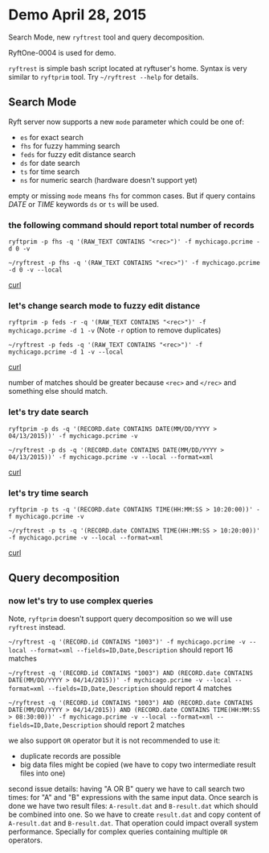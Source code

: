 # Demo April 28, 2015

Search Mode, new `ryftrest` tool and query decomposition.

RyftOne-0004 is used for demo.

`ryftrest` is simple bash script located at ryftuser's home.
Syntax is very similar to `ryftprim` tool.
Try `~/ryftrest --help` for details.


## Search Mode

Ryft server now supports a new `mode` parameter which could be one of:

- `es` for exact search
- `fhs` for fuzzy hamming search
- `feds` for fuzzy edit distance search
- `ds` for date search
- `ts` for time search
- `ns` for numeric search (hardware doesn't support yet)

empty or missing `mode` means `fhs` for common cases. But if query
contains *DATE* or *TIME* keywords `ds` or `ts` will be used.

### the following command should report total number of records

`ryftprim -p fhs -q '(RAW_TEXT CONTAINS "<rec>")' -f mychicago.pcrime -d 0 -v`

`~/ryftrest -p fhs -q '(RAW_TEXT CONTAINS "<rec>")' -f mychicago.pcrime -d 0 -v --local`

[curl](http://localhost:8765/search?local=true&query=%28RAW_TEXT%20CONTAINS%20%22%3Crec%3E%22%29&files=mychicago.pcrime&cs=true&mode=fhs&stats=true)


### let's change search mode to fuzzy edit distance

`ryftprim -p feds -r -q '(RAW_TEXT CONTAINS "<rec>")' -f mychicago.pcrime -d 1 -v` (Note `-r` option to remove duplicates)

`~/ryftrest -p feds -q '(RAW_TEXT CONTAINS "<rec>")' -f mychicago.pcrime -d 1 -v --local`

[curl](http://localhost:8765/search?local=true&query=%28RAW_TEXT%20CONTAINS%20%22%3Crec%3E%22%29&files=mychicago.pcrime&cs=true&fuziness=1&mode=feds&stats=true)

number of matches should be greater because `<rec>` and `</rec>` and something else should match.


### let's try date search

`ryftprim -p ds -q '(RECORD.date CONTAINS DATE(MM/DD/YYYY > 04/13/2015))' -f mychicago.pcrime -v`

`~/ryftrest -p ds -q '(RECORD.date CONTAINS DATE(MM/DD/YYYY > 04/13/2015))' -f mychicago.pcrime -v --local --format=xml`

[curl](http://localhost:8765/search?local=true&query=%28RECORD.date%20CONTAINS%20DATE%28MM%2FDD%2FYYYY%20%3E%2004%2F13%2F2015%29%29&files=mychicago.pcrime&cs=true&mode=ds&stats=true)


### let's try time search

`ryftprim -p ts -q '(RECORD.date CONTAINS TIME(HH:MM:SS > 10:20:00))' -f mychicago.pcrime -v`

`~/ryftrest -p ts -q '(RECORD.date CONTAINS TIME(HH:MM:SS > 10:20:00))' -f mychicago.pcrime -v --local --format=xml`

[curl](http://localhost:8765/search?local=true&query=%28RECORD.date%20CONTAINS%20TIME%28HH%3AMM%3ASS%20%3E%2010%3A20%3A00%29%29&files=mychicago.pcrime&cs=true&mode=ts&stats=true)


## Query decomposition

### now let's try to use complex queries

Note, `ryftprim` doesn't support query decomposition so we will use `ryftrest` instead.

`~/ryftrest -q '(RECORD.id CONTAINS "1003")' -f mychicago.pcrime -v --local --format=xml --fields=ID,Date,Description`  should report 16 matches

`~/ryftrest -q '(RECORD.id CONTAINS "1003") AND (RECORD.date CONTAINS DATE(MM/DD/YYYY > 04/14/2015))' -f mychicago.pcrime -v --local --format=xml --fields=ID,Date,Description`  should report 4 matches

`~/ryftrest -q '(RECORD.id CONTAINS "1003") AND (RECORD.date CONTAINS DATE(MM/DD/YYYY > 04/14/2015)) AND (RECORD.date CONTAINS TIME(HH:MM:SS > 08:30:00))' -f mychicago.pcrime -v --local --format=xml --fields=ID,Date,Description`  should report 2 matches

we also support `OR` operator but it is not recommended to use it:

- duplicate records are possible
- big data files might be copied (we have to copy two intermediate result files into one)

second issue details: having "A OR B" query we have to call search two times: for "A" and "B" expressions with the same input data.
Once search is done we have two result files: `A-result.dat` and `B-result.dat` which should be combined into one.
So we have to create `result.dat` and copy content of `A-result.dat` and `B-result.dat`.
That operation could impact overall system performance. Specially for complex queries containing multiple `OR` operators.
